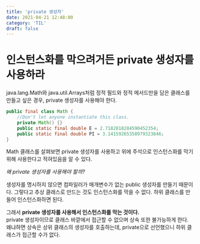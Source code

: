 ```yaml
---
title: 'private 생성자'
date: 2021-04-21 12:48:00
category: 'TIL'
draft: false
---
```


# 인스턴스화를 막으려거든 private 생성자를 사용하라
java.lang.Math와 java.util.Arrays처럼 정적 필드와 정적 메서드만을 담은 클래스를 만들고 싶은 경우, private 생성자를 사용해야 한다.
```java
public final class Math {
    //Don't let anyone instantiate this class.
    private Math() {}
    public static final double E = 2.7182818284590452354;
    public static final double PI = 3.14159265358979323846;
}
```
Math 클래스를 살펴보면 private 생성자를 사용하고 위에 주석으로 인스턴스화를 막기 위해 사용한다고 적혀있음을 알 수 있다.

_왜 private 생성자를 사용해야 할까?_

생성자를 명시하지 않으면 컴파일러가 매개변수가 없는 public 생성자를 만들기 때문이다. 그렇다고 추상 클래스로 만드는 것도 인스턴스화를 막을 수 없다. 하위 클래스를 만들어 인스턴스화하면 된다.  

그래서 **private 생성자를 사용해서 인스턴스화를 막는 것이다.**  
private 생성자이므로 클래스 바깥에서 접근할 수 없으며 상속 또한 불가능하게 한다. 왜냐하면 상속은 상위 클래스의 생성자를 호출하는데, private으로 선언했으니 하위 클래스가 접근할 수가 없다.
